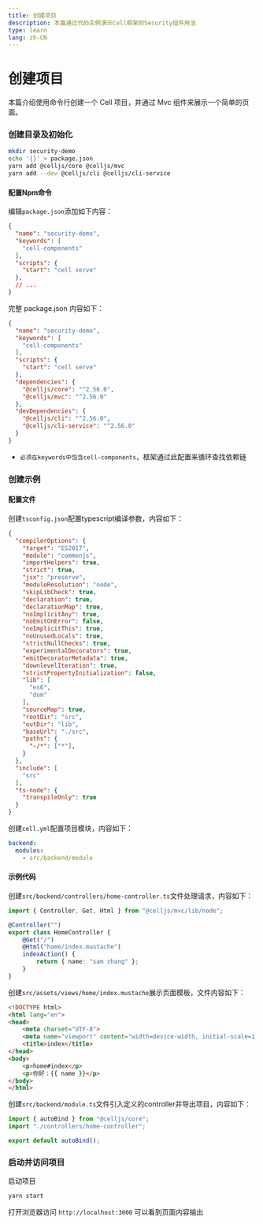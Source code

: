 ```yaml
---
title: 创建项目
description: 本篇通过代码实例演示Cell框架的Security组件用法
type: learn
lang: zh-CN
---
```



# 创建项目

本篇介绍使用命令行创建一个 Cell 项目，并通过 Mvc 组件来展示一个简单的页面。

### 创建目录及初始化

```bash
mkdir security-demo
echo '{}' > package.json
yarn add @celljs/core @celljs/mvc
yarn add --dev @celljs/cli @celljs/cli-service
```


#### 配置Npm命令

编辑`package.json`添加如下内容：

```json
{
  "name": "security-demo",
  "keywords": [
    "cell-components"
  ],
  "scripts": {
    "start": "cell serve"
  },
  // ...
}
```

完整 package.json 内容如下：

```json
{
  "name": "security-demo",
  "keywords": [
    "cell-components"
  ],
  "scripts": {
    "start": "cell serve"
  },
  "dependencies": {
    "@celljs/core": "^2.56.0",
    "@celljs/mvc": "^2.56.0"
  },
  "devDependencies": {
    "@celljs/cli": "^2.56.0",
    "@celljs/cli-service": "^2.56.0"
  }
}
```

* `必须在keywords中包含cell-components`，框架通过此配置来循环查找依赖链


### 创建示例

#### 配置文件

创建`tsconfig.json`配置typescript编译参数，内容如下：

```json
{
  "compilerOptions": {
    "target": "ES2017",
    "module": "commonjs",
    "importHelpers": true,
    "strict": true,
    "jsx": "preserve",
    "moduleResolution": "node",
    "skipLibCheck": true,
    "declaration": true,
    "declarationMap": true,
    "noImplicitAny": true,
    "noEmitOnError": false,
    "noImplicitThis": true,
    "noUnusedLocals": true,
    "strictNullChecks": true,
    "experimentalDecorators": true,
    "emitDecoratorMetadata": true,
    "downlevelIteration": true,
    "strictPropertyInitialization": false,
    "lib": [
      "es6",
      "dom"
    ],
    "sourceMap": true,
    "rootDir": "src",
    "outDir": "lib",
    "baseUrl": "./src",
    "paths": {
      "~/*": ["*"],
    }
  },
  "include": [
    "src"
  ],
  "ts-node": {
    "transpileOnly": true
  }
}
```

创建`cell.yml`配置项目模块，内容如下：

```yaml
backend:
  modules:
    - src/backend/module
```

#### 示例代码

创建`src/backend/controllers/home-controller.ts`文件处理请求，内容如下：

```typescript
import { Controller, Get, Html } from "@celljs/mvc/lib/node";

@Controller("")
export class HomeController {
    @Get("/")
    @Html("home/index.mustache")
    indexAction() {
        return { name: "sam zhang" };
    }
}
```

创建`src/assets/views/home/index.mustache`展示页面模板，文件内容如下：

```html
<!DOCTYPE html>
<html lang="en">
<head>
    <meta charset="UTF-8">
    <meta name="viewport" content="width=device-width, initial-scale=1.0">
    <title>index</title>
</head>
<body>
    <p>home#index</p>
    <p>你好：{{ name }}</p>
</body>
</html>
```

创建`src/backend/module.ts`文件引入定义的controller并导出项目，内容如下：

```typescript
import { autoBind } from "@celljs/core";
import "./controllers/home-controller";

export default autoBind();
```

### 启动并访问项目

启动项目

```bash
yarn start
```

打开浏览器访问 `http://localhost:3000` 可以看到页面内容输出
